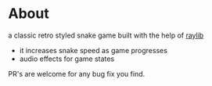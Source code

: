 
# About
a classic retro styled snake game built with the help of [raylib](https://www.raylib.com/)

 - it increases snake speed as game progresses
 - audio effects for game states

PR's are welcome for any bug fix you find.
